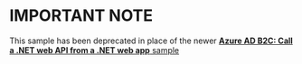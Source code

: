 # IMPORTANT NOTE

This sample has been deprecated in place of the newer [**Azure AD B2C: Call a .NET web API from a .NET web app** sample](https://github.com/Azure-Samples/active-directory-b2c-dotnet-webapp-and-webapi)
